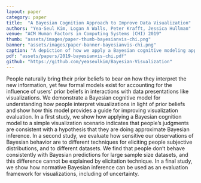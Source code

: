 ```yaml
---
layout: paper
category: paper
title:  "A Bayesian Cognition Approach to Improve Data Visualization"
authors: "Yea-Seul Kim, Logan A Walls, Peter Krafft, Jessica Hullman"
venue: "ACM Human Factors in Computing Systems (CHI) 2019"
thumb: "assets/images/paper-thumb-bayesianvis-chi.png"
banner: "assets/images/paper-banner-bayesianvis-chi.png"
caption: "A depiction of how we apply a Bayesian cognitive modeling approach to a simple data interpretation task to understand where people deviate from normative Bayesian inference."
pdf: "assets/papers/2019-bayesianvis-chi.pdf"
github: "https://github.com/yeaseulkim/Bayesian-Visualization"
---
```


<!-- abstract -->
People naturally bring their prior beliefs to bear on how they interpret the new information, yet few formal models exist for accounting for the influence of users’ prior beliefs in interactions with data presentations like visualizations. We demonstrate a Bayesian cognitive model for understanding how people interpret visualizations in light of prior beliefs and show how this model provides a guide for improving visualization evaluation. In a first study, we show how applying a Bayesian cognition model to a simple visualization scenario indicates that people’s judgments are consistent with a hypothesis that they are doing approximate Bayesian inference. In a second study, we evaluate how sensitive our observations of Bayesian behavior are to different techniques for eliciting people subjective distributions, and to different datasets. We find that people don’t behave consistently with Bayesian predictions for large sample size datasets, and this difference cannot be explained by elicitation technique. In a final study, we show how normative Bayesian inference can be used as an evaluation framework for visualizations, including of uncertainty.